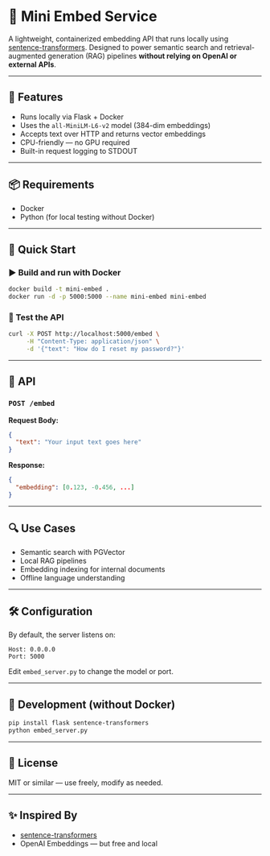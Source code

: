 # 🧠 Mini Embed Service

A lightweight, containerized embedding API that runs locally using [sentence-transformers](https://www.sbert.net/). Designed to power semantic search and retrieval-augmented generation (RAG) pipelines **without relying on OpenAI or external APIs**.

---

## 🚀 Features

- Runs locally via Flask + Docker
- Uses the `all-MiniLM-L6-v2` model (384-dim embeddings)
- Accepts text over HTTP and returns vector embeddings
- CPU-friendly — no GPU required
- Built-in request logging to STDOUT

---

## 📦 Requirements

- Docker
- Python (for local testing without Docker)

---

## 🔧 Quick Start

### ▶️ Build and run with Docker

```bash
docker build -t mini-embed .
docker run -d -p 5000:5000 --name mini-embed mini-embed
```

### 📡 Test the API

```bash
curl -X POST http://localhost:5000/embed \
     -H "Content-Type: application/json" \
     -d '{"text": "How do I reset my password?"}'
```

---

## 🔄 API

### `POST /embed`

**Request Body:**
```json
{
  "text": "Your input text goes here"
}
```

**Response:**
```json
{
  "embedding": [0.123, -0.456, ...]
}
```

---

## 🔍 Use Cases

- Semantic search with PGVector
- Local RAG pipelines
- Embedding indexing for internal documents
- Offline language understanding

---

## 🛠️ Configuration

By default, the server listens on:

```
Host: 0.0.0.0
Port: 5000
```

Edit `embed_server.py` to change the model or port.

---

## 🧪 Development (without Docker)

```bash
pip install flask sentence-transformers
python embed_server.py
```

---

## 📝 License

MIT or similar — use freely, modify as needed.

---

## ✨ Inspired By

- [sentence-transformers](https://github.com/UKPLab/sentence-transformers)
- OpenAI Embeddings — but free and local
